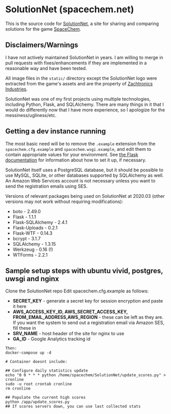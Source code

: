 # SolutionNet (spacechem.net)

This is the source code for [SolutionNet](http://spacechem.net), a site for sharing and comparing solutions for the game [SpaceChem](http://www.spacechemthegame.com).

## Disclaimers/Warnings

I have not actively maintained SolutionNet in years. I am willing to merge in pull requests with fixes/enhancements if they are implemented in a reasonable way and have been tested.

All image files in the `static/` directory except the SolutionNet logo were extracted from the game's assets and are the property of [Zachtronics Industries](http://www.zachtronics.com/).

SolutionNet was one of my first projects using multiple technologies, including Python, Flask, and SQLAlchemy. There are many things in it that I would do differently now that I have more experience, so I apologize for the messiness/ugliness/etc.

## Getting a dev instance running

The most basic need will be to remove the `.example` extension from the `spacechem.cfg.example` and `spacechem.wsgi.example`, and edit them to contain appropriate values for your environment. See [the Flask documentation](http://flask.pocoo.org/docs/) for information about how to set it up, if necessary.

SolutionNet itself uses a PostgreSQL database, but it should be possible to use MySQL, SQLite, or other databases supported by SQLAlchemy as well. An Amazon Web Services account is not necessary unless you want to send the registration emails using SES.

Versions of relevant packages being used on SolutionNet at 2020.03 (other versions may not work without requiring modifications):

* boto - 2.49.0
* Flask - 1.1.1
* Flask-SQLAlchemy - 2.4.1
* Flask-Uploads - 0.2.1
* Flask-WTF - 0.14.3
* bcrypt - 3.1.7
* SQLAlchemy - 1.3.15
* Werkzeug - 0.16 (!)
* WTForms - 2.2.1

## Sample setup steps with ubuntu vivid, postgres, uwsgi and nginx
Clone the SolutionNet repo
Edit spacechem.cfg.example as follows:

  - **SECRET_KEY** - generate a secret key for session encryption and paste it here
  - **AWS_ACCESS_KEY_ID, AWS_SECRET_ACCESS_KEY, FROM_EMAIL_ADDRESS,AWS_REGION** - these can be left as they are. If you want the system to send out a registration email via Amazon SES, fill these in
  - **SRV_NAME** - host header of the site for nginx to use
  - **GA_ID** - Google Analytics tracking id

```
Then:
docker-compose up -d

# Container doesnt include:

## Configure daily statistics update
echo "0 0 * * * python /home/spacechem/SolutionNet/update_scores.py" > cronline
sudo -u root crontab cronline
rm cronline

## Populate the current high scores
python /app/update_scores.py
## If scores servers down, you can use last collected stats